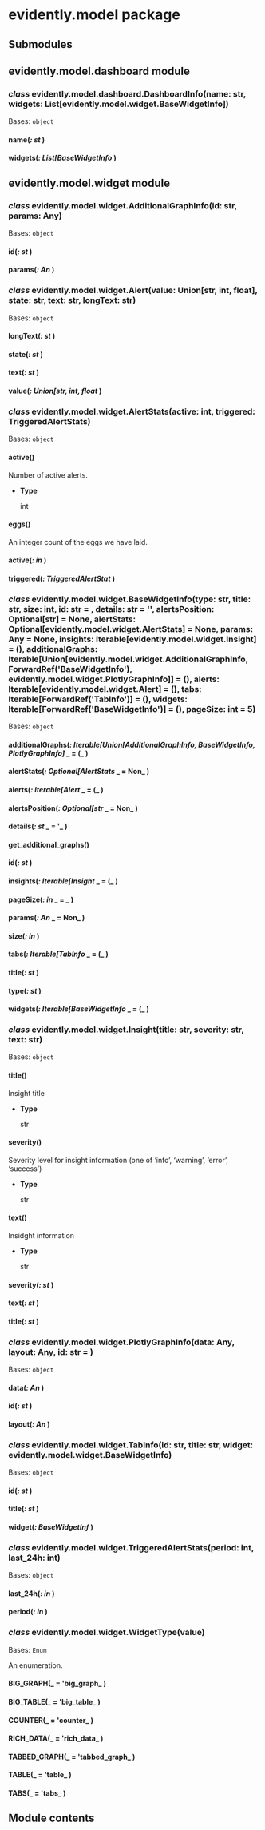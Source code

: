 # evidently.model package

## Submodules

## evidently.model.dashboard module


### _class_ evidently.model.dashboard.DashboardInfo(name: str, widgets: List[evidently.model.widget.BaseWidgetInfo])
Bases: `object`


#### name(_: st_ )

#### widgets(_: List[BaseWidgetInfo_ )
## evidently.model.widget module


### _class_ evidently.model.widget.AdditionalGraphInfo(id: str, params: Any)
Bases: `object`


#### id(_: st_ )

#### params(_: An_ )

### _class_ evidently.model.widget.Alert(value: Union[str, int, float], state: str, text: str, longText: str)
Bases: `object`


#### longText(_: st_ )

#### state(_: st_ )

#### text(_: st_ )

#### value(_: Union[str, int, float_ )

### _class_ evidently.model.widget.AlertStats(active: int, triggered: TriggeredAlertStats)
Bases: `object`


#### active()
Number of active alerts.


* **Type**

    int



#### eggs()
An integer count of the eggs we have laid.


#### active(_: in_ )

#### triggered(_: TriggeredAlertStat_ )

### _class_ evidently.model.widget.BaseWidgetInfo(type: str, title: str, size: int, id: str = <factory>, details: str = '', alertsPosition: Optional[str] = None, alertStats: Optional[evidently.model.widget.AlertStats] = None, params: Any = None, insights: Iterable[evidently.model.widget.Insight] = (), additionalGraphs: Iterable[Union[evidently.model.widget.AdditionalGraphInfo, ForwardRef('BaseWidgetInfo'), evidently.model.widget.PlotlyGraphInfo]] = (), alerts: Iterable[evidently.model.widget.Alert] = (), tabs: Iterable[ForwardRef('TabInfo')] = (), widgets: Iterable[ForwardRef('BaseWidgetInfo')] = (), pageSize: int = 5)
Bases: `object`


#### additionalGraphs(_: Iterable[Union[AdditionalGraphInfo, BaseWidgetInfo, PlotlyGraphInfo]_ _ = (_ )

#### alertStats(_: Optional[AlertStats_ _ = Non_ )

#### alerts(_: Iterable[Alert_ _ = (_ )

#### alertsPosition(_: Optional[str_ _ = Non_ )

#### details(_: st_ _ = '_ )

#### get_additional_graphs()

#### id(_: st_ )

#### insights(_: Iterable[Insight_ _ = (_ )

#### pageSize(_: in_ _ = _ )

#### params(_: An_ _ = Non_ )

#### size(_: in_ )

#### tabs(_: Iterable[TabInfo_ _ = (_ )

#### title(_: st_ )

#### type(_: st_ )

#### widgets(_: Iterable[BaseWidgetInfo_ _ = (_ )

### _class_ evidently.model.widget.Insight(title: str, severity: str, text: str)
Bases: `object`


#### title()
Insight title


* **Type**

    str



#### severity()
Severity level for insight information (one of ‘info’, ‘warning’, ‘error’, ‘success’)


* **Type**

    str



#### text()
Insidght information


* **Type**

    str



#### severity(_: st_ )

#### text(_: st_ )

#### title(_: st_ )

### _class_ evidently.model.widget.PlotlyGraphInfo(data: Any, layout: Any, id: str = <factory>)
Bases: `object`


#### data(_: An_ )

#### id(_: st_ )

#### layout(_: An_ )

### _class_ evidently.model.widget.TabInfo(id: str, title: str, widget: evidently.model.widget.BaseWidgetInfo)
Bases: `object`


#### id(_: st_ )

#### title(_: st_ )

#### widget(_: BaseWidgetInf_ )

### _class_ evidently.model.widget.TriggeredAlertStats(period: int, last_24h: int)
Bases: `object`


#### last_24h(_: in_ )

#### period(_: in_ )

### _class_ evidently.model.widget.WidgetType(value)
Bases: `Enum`

An enumeration.


#### BIG_GRAPH(_ = 'big_graph_ )

#### BIG_TABLE(_ = 'big_table_ )

#### COUNTER(_ = 'counter_ )

#### RICH_DATA(_ = 'rich_data_ )

#### TABBED_GRAPH(_ = 'tabbed_graph_ )

#### TABLE(_ = 'table_ )

#### TABS(_ = 'tabs_ )
## Module contents
